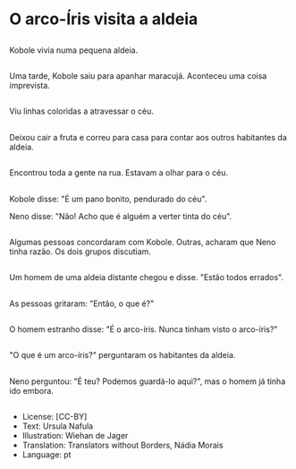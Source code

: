 # O arco-Íris visita a aldeia

##
Kobole vivia numa pequena aldeia.

##
Uma tarde, Kobole saiu para apanhar maracujá. Aconteceu uma coisa imprevista.

##
Viu linhas coloridas a atravessar o céu.

##
Deixou cair a fruta e correu para casa para contar aos outros habitantes da aldeia.

##
Encontrou toda a gente na rua. Estavam a olhar para o céu.

##
Kobole disse: "É um pano bonito, pendurado do céu".

Neno disse: "Não! Acho que é alguém a verter tinta do céu".

##
Algumas pessoas concordaram com Kobole. Outras, acharam que Neno tinha razão. Os dois grupos discutiam.

##
Um homem de uma aldeia distante chegou e disse. "Estão todos errados".

##
As pessoas gritaram: "Então, o que é?"

##
O homem estranho disse: "É o arco-íris. Nunca tinham visto o arco-íris?"

##
"O que é um arco-íris?" perguntaram os habitantes da aldeia.

##
Neno perguntou: "É teu? Podemos guardá-lo aqui?", mas o homem já tinha ido embora.

##
* License: [CC-BY]
* Text: Ursula Nafula
* Illustration: Wiehan de Jager
* Translation: Translators without Borders, Nádia Morais
* Language: pt
